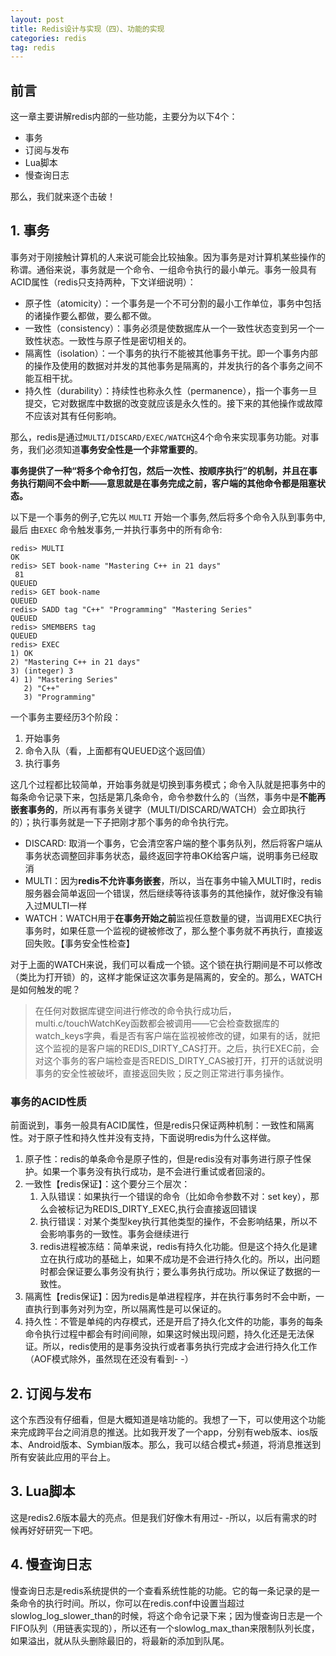 ```yaml
---
layout: post
title: Redis设计与实现（四）、功能的实现
categories: redis
tag: redis
---
```


## 前言

这一章主要讲解redis内部的一些功能，主要分为以下4个：

* 事务
* 订阅与发布
* Lua脚本
* 慢查询日志

那么，我们就来逐个击破！

## 1. 事务

事务对于刚接触计算机的人来说可能会比较抽象。因为事务是对计算机某些操作的称谓。通俗来说，事务就是一个命令、一组命令执行的最小单元。事务一般具有ACID属性（redis只支持两种，下文详细说明）：

* 原子性（atomicity）：一个事务是一个不可分割的最小工作单位，事务中包括的诸操作要么都做，要么都不做。
* 一致性（consistency）：事务必须是使数据库从一个一致性状态变到另一个一致性状态。一致性与原子性是密切相关的。
* 隔离性（isolation）：一个事务的执行不能被其他事务干扰。即一个事务内部的操作及使用的数据对并发的其他事务是隔离的，并发执行的各个事务之间不能互相干扰。
* 持久性（durability）：持续性也称永久性（permanence），指一个事务一旦提交，它对数据库中数据的改变就应该是永久性的。接下来的其他操作或故障不应该对其有任何影响。

那么，redis是通过```MULTI/DISCARD/EXEC/WATCH```这4个命令来实现事务功能。对事务，我们必须知道**事务安全性是一个非常重要的**。

**事务提供了一种“将多个命令打包，然后一次性、按顺序执行”的机制，并且在事务执行期间不会中断——意思就是在事务完成之前，客户端的其他命令都是阻塞状态。**

以下是一个事务的例子,它先以 ```MULTI``` 开始一个事务,然后将多个命令入队到事务中,最后 由```EXEC``` 命令触发事务,一并执行事务中的所有命令:

```
redis> MULTI
OK
redis> SET book-name "Mastering C++ in 21 days"
￼81
QUEUED
redis> GET book-name
QUEUED
redis> SADD tag "C++" "Programming" "Mastering Series"
QUEUED
redis> SMEMBERS tag
QUEUED
redis> EXEC
1) OK
2) "Mastering C++ in 21 days"
3) (integer) 3
4) 1) "Mastering Series"
   2) "C++"
   3) "Programming"
```

一个事务主要经历3个阶段：

1. 开始事务
2. 命令入队（看，上面都有QUEUED这个返回值）
3. 执行事务

这几个过程都比较简单，开始事务就是切换到事务模式；命令入队就是把事务中的每条命令记录下来，包括是第几条命令，命令参数什么的（当然，事务中是**不能再嵌套事务的**，所以再有事务关键字（MULTI/DISCARD/WATCH）会立即执行的）；执行事务就是一下子把刚才那个事务的命令执行完。

* DISCARD: 取消一个事务，它会清空客户端的整个事务队列，然后将客户端从事务状态调整回非事务状态，最终返回字符串OK给客户端，说明事务已经取消
* MULTI：因为**redis不允许事务嵌套**，所以，当在事务中输入MULTI时，redis服务器会简单返回一个错误，然后继续等待该事务的其他操作，就好像没有输入过MULTI一样
* WATCH：WATCH用于**在事务开始之前**监视任意数量的键，当调用EXEC执行事务时，如果任意一个监视的键被修改了，那么整个事务就不再执行，直接返回失败。【事务安全性检查】

对于上面的WATCH来说，我们可以看成一个锁。这个锁在执行期间是不可以修改（类比为打开锁）的，这样才能保证这次事务是隔离的，安全的。那么，WATCH是如何触发的呢？

> 在任何对数据库键空间进行修改的命令执行成功后，multi.c/touchWatchKey函数都会被调用——它会检查数据库的watch_keys字典，看是否有客户端在监视被修改的键，如果有的话，就把这个监视的是客户端的REDIS_DIRTY_CAS打开。之后，执行EXEC前，会对这个事务的客户端检查是否REDIS_DIRTY_CAS被打开，打开的话就说明事务的安全性被破坏，直接返回失败；反之则正常进行事务操作。

### 事务的ACID性质

前面说到，事务一般具有ACID属性，但是redis只保证两种机制：一致性和隔离性。对于原子性和持久性并没有支持，下面说明redis为什么这样做。

1. 原子性：redis的单条命令是原子性的，但是redis没有对事务进行原子性保护。如果一个事务没有执行成功，是不会进行重试或者回滚的。
2. 一致性【redis保证】：这个要分三个层次：
    1. 入队错误：如果执行一个错误的命令（比如命令参数不对：set key），那么会被标记为REDIS_DIRTY_EXEC,执行会直接返回错误
    2. 执行错误：对某个类型key执行其他类型的操作，不会影响结果，所以不会影响事务的一致性。事务会继续进行
    3. redis进程被冻结：简单来说，redis有持久化功能。但是这个持久化是建立在执行成功的基础上，如果不成功是不会进行持久化的。所以，出问题时都会保证要么事务没有执行；要么事务执行成功。所以保证了数据的一致性。
3. 隔离性【redis保证】：因为redis是单进程程序，并在执行事务时不会中断，一直执行到事务对列为空，所以隔离性是可以保证的。
4. 持久性：不管是单纯的内存模式，还是开启了持久化文件的功能，事务的每条命令执行过程中都会有时间间隙，如果这时候出现问题，持久化还是无法保证。所以，redis使用的是事务没执行或者事务执行完成才会进行持久化工作（AOF模式除外，虽然现在还没有看到- -）

## 2. 订阅与发布

这个东西没有仔细看，但是大概知道是啥功能的。我想了一下，可以使用这个功能来完成跨平台之间消息的推送。比如我开发了一个app，分别有web版本、ios版本、Android版本、Symbian版本。那么，我可以结合模式+频道，将消息推送到所有安装此应用的平台上。

## 3. Lua脚本

这是redis2.6版本最大的亮点。但是我们好像木有用过- -所以，以后有需求的时候再好好研究一下吧。

## 4. 慢查询日志

慢查询日志是redis系统提供的一个查看系统性能的功能。它的每一条记录的是一条命令的执行时间。所以，你可以在redis.conf中设置当超过slowlog_log_slower_than的时候，将这个命令记录下来；因为慢查询日志是一个FIFO队列（用链表实现的），所以还有一个slowlog_max_than来限制队列长度，如果溢出，就从队头删除最旧的，将最新的添加到队尾。
